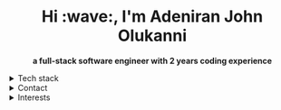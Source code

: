 <h1 align="center">Hi :wave:, I'm Adeniran John Olukanni</h1>
<p align="center"><strong>a full-stack software engineer with 2 years coding experience</strong></p>
<details>
  <summary>Tech stack</summary>
  <hr/>
  <h4 align="center"><strong>JavaScript, React.js, Node.js, SQL, HTML, CSS, Python, Java</strong><h4>
 </details>
 <details>
  <summary>Contact</summary>
  <hr/>
  <p align="center">:email: <a href="mailto:" target="_blank">adesite67@gmail.com</a></p>
   <p align="center"><a href="https://wa.me/2348130998619" target="_blank">Whatsapp</a></p>
   <p align="center">:phone: +2348130998619</p>
   <p align="center"><a href="https://www.linkedin.com/in/adeniran-olukanni-25b7311b7" target="_blank">Linkedin</a></p>
    </details>
 <details>
   <summary>Interests</summary>
   <hr/>
   <ul align="center">
     <li align="center"><strong>Web development</strong></li>
     <li align="center"><strong>Object-oriented design patterns</strong></li>
     <li align="center"><strong>Systems Architecture</strong></li>
     <li align="center"><strong>Big Data</strong></li>
     <li align="center"><strong>Devops</strong></li>
   </ol>
    </details>
